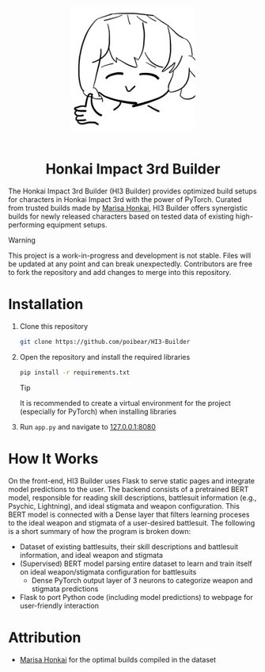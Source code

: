 <div style="text-align: center;">
    <img src="./static/images/logo%20white%20background.png" alt="HI3 Builder Logo" width=50% height=50%>
    <br>
    <br>
    <h1>Honkai Impact 3rd Builder</h1>
</div>

The Honkai Impact 3rd Builder (HI3 Builder) provides optimized build setups for characters in Honkai Impact 3rd with the power of PyTorch. Curated from trusted builds made by [Marisa Honkai](https://www.hoyolab.com/accountCenter/postList?id=1021101), HI3 Builder offers synergistic builds for newly released characters based on tested data of existing high-performing equipment setups.

> [!WARNING]
> This project is a work-in-progress and development is not stable. Files will be updated at any point and can break unexpectedly. Contributors are free to fork the repository and add changes to merge into this repository.

# Installation
1. Clone this repository
   ```bash
   git clone https://github.com/poibear/HI3-Builder
   ```
2. Open the repository and install the required libraries
   ```bash
   pip install -r requirements.txt
   ```
    > [!TIP]
    > It is recommended to create a virtual environment for the project (especially for PyTorch) when installing libraries
3. Run `app.py` and navigate to [127.0.0.1:8080](127.0.0.1:8080)

# How It Works
On the front-end, HI3 Builder uses Flask to serve static pages and integrate model predictions to the user. The backend consists of a pretrained BERT model, responsible for reading skill descriptions, battlesuit information (e.g., Psychic, Lightning), and ideal stigmata and weapon configuration. This BERT model is connected with a Dense layer that filters learning proceses to the ideal weapon and stigmata of a user-desired battlesuit. The following is a short summary of how the program is broken down:

- Dataset of existing battlesuits, their skill descriptions and battlesuit information, and ideal weapon and stigmata
- (Supervised) BERT model parsing entire dataset to learn and train itself on ideal weapon/stigmata configuration for battlesuits
  - Dense PyTorch output layer of 3 neurons to categorize weapon and stigmata predictions
- Flask to port Python code (including model predictions) to webpage for user-friendly interaction

# Attribution
- [Marisa Honkai](https://www.hoyolab.com/accountCenter/postList?id=1021101) for the optimal builds compiled in the dataset